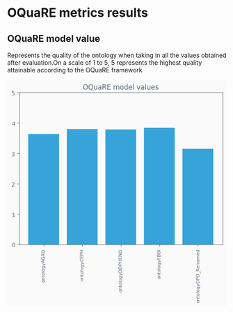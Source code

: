 # OQuaRE metrics results
## OQuaRE model value
Represents the quality of the ontology when taking in all the values obtained after evaluation.On a scale of 1 to 5, 5 represents the highest quality attainable according to the OQuaRE framework

![OQuaRE model value plot](OQuaRE_model_values.png)
